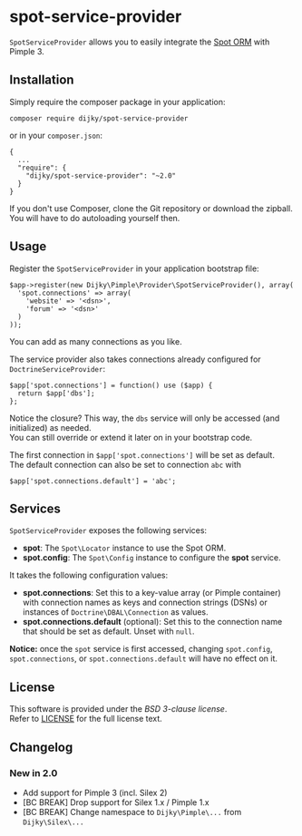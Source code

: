 spot-service-provider
=====================

`SpotServiceProvider` allows you to easily integrate the [Spot ORM](http://phpdatamapper.com/) with Pimple 3.

Installation
-

Simply require the composer package in your application:

    composer require dijky/spot-service-provider

or in your `composer.json`:

    {
      ...
      "require": {
        "dijky/spot-service-provider": "~2.0"
      }
    }

If you don't use Composer, clone the Git repository or download the zipball.  
You will have to do autoloading yourself then.

Usage
-

Register the `SpotServiceProvider` in your application bootstrap file:

    $app->register(new Dijky\Pimple\Provider\SpotServiceProvider(), array(
      'spot.connections' => array(
        'website' => '<dsn>',
        'forum' => '<dsn>'
      )
    ));

You can add as many connections as you like.

The service provider also takes connections already configured for `DoctrineServiceProvider`:

    $app['spot.connections'] = function() use ($app) {
      return $app['dbs'];
    };

Notice the closure? This way, the `dbs` service will only be accessed (and initialized) as needed.  
You can still override or extend it later on in your bootstrap code.

The first connection in `$app['spot.connections']` will be set as default.  
The default connection can also be set to connection `abc` with

    $app['spot.connections.default'] = 'abc';


Services
-

`SpotServiceProvider` exposes the following services:

 - **spot**: The `Spot\Locator` instance to use the Spot ORM.
 - **spot.config**: The `Spot\Config` instance to configure the **spot** service.

It takes the following configuration values:

 - **spot.connections**: Set this to a key-value array (or Pimple container) with connection names as keys and connection strings (DSNs) or instances of `Doctrine\DBAL\Connection` as values.
 - **spot.connections.default** (optional): Set this to the connection name that should be set as default. Unset with `null`.

**Notice:** once the `spot` service is first accessed, changing `spot.config`, `spot.connections`, or `spot.connections.default` will have no effect on it.

License
-

This software is provided under the *BSD 3-clause license*.  
Refer to [LICENSE](./LICENSE) for the full license text.

Changelog
-

### New in 2.0
- Add support for Pimple 3 (incl. Silex 2)
- [BC BREAK] Drop support for Silex 1.x / Pimple 1.x
- [BC BREAK] Change namespace to `Dijky\Pimple\...` from `Dijky\Silex\...`
